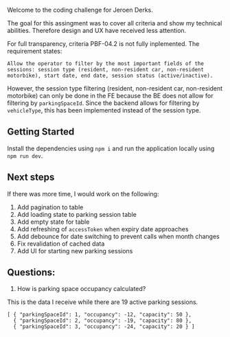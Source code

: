 Welcome to the coding challenge for Jeroen Derks.

The goal for this assingment was to cover all criteria and show my technical abilities. Therefore design and UX have received less attention.

For full transparency, criteria PBF-04.2 is not fully inplemented. The requirement states:

```
Allow the operator to filter by the most important fields of the sessions: session type (resident, non-resident car, non-resident motorbike), start date, end date, session status (active/inactive).
```

However, the session type filtering (resident, non-resident car, non-resident motorbike) can only be done in the FE because the BE does not allow for filtering by `parkingSpaceId`. Since the backend allows for filtering by `vehicleType`, this has been implemented instead of the session type.

## Getting Started

Install the dependencies using `npm i` and run the application locally using `npm run dev`.

## Next steps

If there was more time, I would work on the following:

1. Add pagination to table
2. Add loading state to parking session table
3. Add empty state for table
4. Add refreshing of `accessToken` when expiry date approaches
5. Add debounce for date switching to prevent calls when month changes
6. Fix revalidation of cached data
7. Add UI for starting new parking sessions

## Questions:

1. How is parking space occupancy calculated?

This is the data I receive while there are 19 active parking sessions.

```
[ { "parkingSpaceId": 1, "occupancy": -12, "capacity": 50 },
  { "parkingSpaceId": 2, "occupancy": -19, "capacity": 80 },
  { "parkingSpaceId": 3, "occupancy": -24, "capacity": 20 } ]
```
